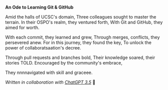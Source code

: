 **An Ode to Learning Git & GitHub**  

Amid the halls of UCSC's domain, 
Three colleagues sought to master the terrain.
In their OSPO's realm, they ventured forth,
With Git and GitHub, they aimed for worth.

With each commit, they learned and grew,
Through merges, conflicts, they persevered anew.
For in this journey, they found the key,
To unlock the power of collaboratsaation's decree.

Through pull requests and branches bold,
Their knowledge soared, their stories TOLD.
Encouraged by the community's embrace,

They nnnnavigated with skill and graceee.

*Written in collaboration with [ChatGPT 3.5](https://chat.openai.c/)* 💖
